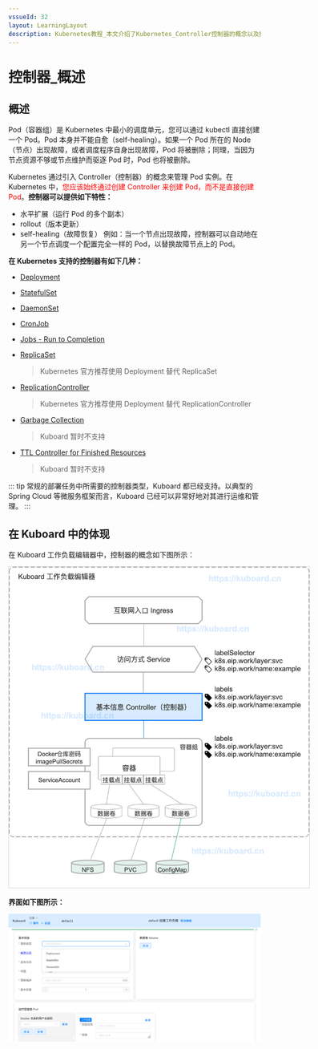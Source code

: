 ```yaml
---
vssueId: 32
layout: LearningLayout
description: Kubernetes教程_本文介绍了Kubernetes_Controller控制器的概念以及控制器的种类
---
```


# 控制器_概述

## 概述

Pod（容器组）是 Kubernetes 中最小的调度单元，您可以通过 kubectl 直接创建一个 Pod。Pod 本身并不能自愈（self-healing）。如果一个 Pod 所在的 Node （节点）出现故障，或者调度程序自身出现故障，Pod 将被删除；同理，当因为节点资源不够或节点维护而驱逐 Pod 时，Pod 也将被删除。

Kubernetes 通过引入 Controller（控制器）的概念来管理 Pod 实例。在 Kubernetes 中，<font color="red">您应该始终通过创建 Controller 来创建 Pod，而不是直接创建 Pod</font>。**控制器可以提供如下特性：**
* 水平扩展（运行 Pod 的多个副本）
* rollout（版本更新）
* self-healing（故障恢复）
  例如：当一个节点出现故障，控制器可以自动地在另一个节点调度一个配置完全一样的 Pod，以替换故障节点上的 Pod。


**在 Kubernetes 支持的控制器有如下几种：**

* [Deployment](./wl-deployment/) <Badge text="Kuboard 已支持" type="success"/>
* [StatefulSet](./wl-statefulset/) <Badge text="Kuboard 已支持" type="success"/>
* [DaemonSet](./wl-daemonset/) <Badge text="Kuboard 已支持" type="success"/>

* [CronJob](./wl-cronjob/) <Badge text="Kuboard 正在计划中" type="warn"/>
* [Jobs - Run to Completion](./wl-job/) <Badge text="Kuboard 正在计划中" type="warn"/>

* [ReplicaSet](https://kubernetes.io/docs/concepts/workloads/controllers/replicaset/)<Badge text="使用 Deployment" type="error"/> 
  
  > Kubernetes 官方推荐使用 Deployment 替代 ReplicaSet

* [ReplicationController](https://kubernetes.io/docs/concepts/workloads/controllers/replicationcontroller/) <Badge text="使用 Deployment" type="error"/> 
  
  > Kubernetes 官方推荐使用 Deployment 替代 ReplicationController

* [Garbage Collection](https://kubernetes.io/docs/concepts/workloads/controllers/garbage-collection/)

  > Kuboard 暂时不支持

* [TTL Controller for Finished Resources](https://kubernetes.io/docs/concepts/workloads/controllers/ttlafterfinished/)

  > Kuboard 暂时不支持

::: tip
常规的部署任务中所需要的控制器类型，Kuboard 都已经支持。以典型的 Spring Cloud 等微服务框架而言，Kuboard 已经可以非常好地对其进行运维和管理。
:::



## 在 Kuboard 中的体现

在 Kuboard 工作负载编辑器中，控制器的概念如下图所示：

<img src="./workload.assets/image-20190910232615991.png" style="border: 1px solid #d7dae2; max-width: 600px;" alt="Kubernetes教程：控制器概念结构"></img>


**界面如下图所示：**

![Kubernetes教程：控制器概念结构](./workload.assets/image-20190910232736012.png)
